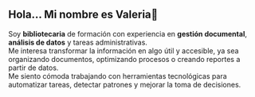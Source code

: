 ## Hola... Mi nombre es Valeria👋
Soy **bibliotecaria** de formación con experiencia en **gestión documental**, **análisis de datos** y tareas administrativas.  
Me interesa transformar la información en algo útil y accesible, ya sea organizando documentos, optimizando procesos o creando reportes a partir de datos.  
Me siento cómoda trabajando con herramientas tecnológicas para automatizar tareas, detectar patrones y mejorar la toma de decisiones. 

<!--
**Valfg/valfg** is a ✨ _special_ ✨ repository because its `README.md` (this file) appears on your GitHub profile.

Here are some ideas to get you started:

- 🔭 I’m currently working on ...
- 🌱 I’m currently learning ...
- 👯 I’m looking to collaborate on ...
- 🤔 I’m looking for help with ...
- 💬 Ask me about ...
- 📫 How to reach me: ...
- 😄 Pronouns: ...
- ⚡ Fun fact: ...
-->
